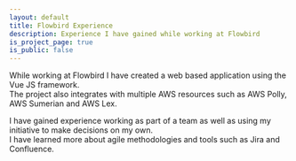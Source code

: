```yaml
---
layout: default
title: Flowbird Experience
description: Experience I have gained while working at Flowbird
is_project_page: true
is_public: false
---
```


While working at Flowbird I have created a web based application using the Vue JS framework.  
The project also integrates with multiple AWS resources such as AWS Polly, AWS Sumerian and AWS Lex.  

I have gained experience working as part of a team as well as using my initiative to make decisions on my own.  
I have learned more about agile methodologies and tools such as Jira and Confluence.  
